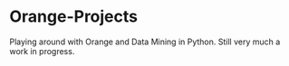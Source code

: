 Orange-Projects
===============

Playing around with Orange and Data Mining in Python.
Still very much a work in progress.
